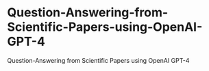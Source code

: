 # Question-Answering-from-Scientific-Papers-using-OpenAI-GPT-4
Question-Answering from Scientific Papers using OpenAI GPT-4
